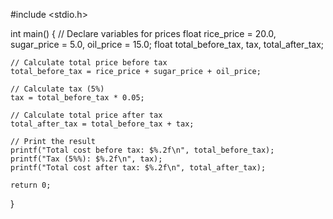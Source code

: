 #include <stdio.h>

int main() {
    // Declare variables for prices
    float rice_price = 20.0, sugar_price = 5.0, oil_price = 15.0;
    float total_before_tax, tax, total_after_tax;

    // Calculate total price before tax
    total_before_tax = rice_price + sugar_price + oil_price;

    // Calculate tax (5%)
    tax = total_before_tax * 0.05;

    // Calculate total price after tax
    total_after_tax = total_before_tax + tax;

    // Print the result
    printf("Total cost before tax: $%.2f\n", total_before_tax);
    printf("Tax (5%%): $%.2f\n", tax);
    printf("Total cost after tax: $%.2f\n", total_after_tax);

    return 0;
}
